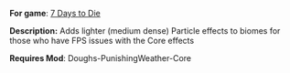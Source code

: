 **For game**: [7 Days to Die](https://7daystodie.com)

**Description:**
Adds lighter (medium dense) Particle effects to biomes for those who have FPS issues with the Core effects

**Requires Mod**:
Doughs-PunishingWeather-Core
